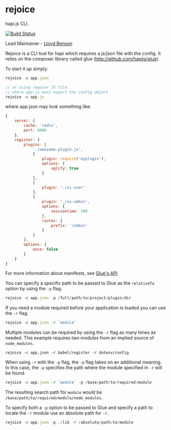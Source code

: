 # rejoice

hapi.js CLI.

[![Build Status](https://travis-ci.org/hapijs/rejoice.svg)](https://travis-ci.org/hapijs/rejoice)

Lead Maintainer - [Lloyd Benson](https://github.com/lloydbenson)

Rejoice is a CLI tool for hapi which requires a js/json file with the config.  It relies on the composer library called glue (http://github.com/hapijs/glue).

To start it up simply:

```javascript
rejoice -c app.json

// or using regular JS file
// where app.js must export the config object
rejoice -c app.js
```

where app.json may look something like:

```javascript
{
    server: {
        cache: 'redis',
        port: 8000
    },
    register: {
        plugins: [
            './awesome-plugin.js',
            {
                plugin: require('myplugin'),
                options: {
                    uglify: true
                }
            },
            {
                plugin: './ui-user'
            },
            {
                plugin: './ui-admin',
                options: {
                    sessiontime: 500
                },
                routes: {
                    prefix: '/admin'
                }
            }
        ],
        options: {
            once: false
        }
    }
}
```

For more information about manifests, see [Glue's API](https://github.com/hapijs/glue/blob/master/API.md).

You can specify a specific path to be passed to Glue as the `relativeTo` option by using the `-p` flag.

```javascript
rejoice -c app.json -p /full/path/to/project/plugin/dir
```

If you need a module required before your application is loaded you can use the `-r` flag.

```javascript
rejoice -c app.json -r `module`
```

Multiple modules can be required by using the `-r` flag as many times as needed. This example requires two modules from an implied source of `node_modules`.

```
rejoice -c app.json -r babel/register -r dotenv/config
```

When using `-r` with the `-p` flag, the `-p` flag takes on an additional meaning.  In this case, the `-p` specifies the path where the module specified in `-r` will be found.

```javascript
rejoice -c app.json -r `module` -p /base/path/to/required/module
```

The resulting search path for `module` would be `/base/path/to/required/module/node_modules`.

To specify both a `-p` option to be passed to Glue and specify a path to locate the `-r` module use an absolute path for `-r`.

```javascript
rejoice -c app.json -p ./lib -r /absolute/path/to/module
```
